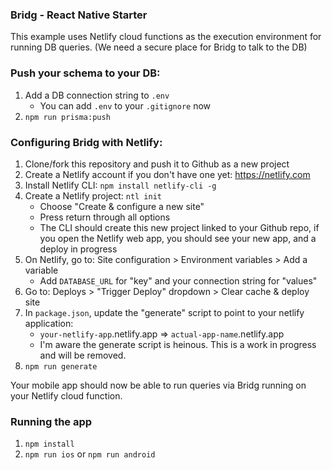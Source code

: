 ### Bridg - React Native Starter

This example uses Netlify cloud functions as the execution environment for running DB queries. (We need a secure place for Bridg to talk to the DB)

### Push your schema to your DB:

1. Add a DB connection string to `.env`
   - You can add `.env` to your `.gitignore` now
2. `npm run prisma:push`

### Configuring Bridg with Netlify:

1. Clone/fork this repository and push it to Github as a new project
2. Create a Netlify account if you don't have one yet: https://netlify.com
3. Install Netlify CLI: `npm install netlify-cli -g`
4. Create a Netlify project: `ntl init`
   - Choose "Create & configure a new site"
   - Press return through all options
   - The CLI should create this new project linked to your Github repo, if you open the Netlify web app, you should see your new app, and a deploy in progress
5. On Netlify, go to: Site configuration > Environment variables > Add a variable
   - Add `DATABASE_URL` for "key" and your connection string for "values"
6. Go to: Deploys > "Trigger Deploy" dropdown > Clear cache & deploy site
7. In `package.json`, update the "generate" script to point to your netlify application:
   - `your-netlify-app`.netlify.app => `actual-app-name`.netlify.app
   - I'm aware the generate script is heinous. This is a work in progress and will be removed.
8. `npm run generate`

Your mobile app should now be able to run queries via Bridg running on your Netlify cloud function.

### Running the app

1. `npm install`
2. `npm run ios` or `npm run android`
